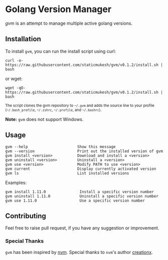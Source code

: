 # Golang Version Manager
_gvm_ is an attempt to manage multiple active golang versions.

## Installation

To install `gvm`, you can run the install script using curl:

```
curl -o- https://raw.githubusercontent.com/staticmukesh/gvm/v0.1.2/install.sh | bash
```
or wget:
```
wget -qO- https://raw.githubusercontent.com/staticmukesh/gvm/v0.1.2/install.sh | bash
```
<sub>The script clones the gvm repository to `~/.gvm` and adds the source line to your profile (`~/.bash_profile`, `~/.zshrc`, `~/.profile`, and `~/.bashrc`).</sub>

**Note:** `gvm` does not support Windows.

## Usage

```
gvm --help                      Show this message
gvm --version                   Print out the installed version of gvm
gvm install <version>           Download and install a <version>
gvm uninstall <version>         Uninstall a <version>
gvm use <version>               Modify PATH to use <version>
gvm current                     Display currently activated version
gvm ls                          List installed versions
```

Examples:
```
gvm install 1.11.0               Install a specific version number
gvm uninstall 1.11.0             Uninstall a specific version number
gvm use 1.11.0                   Use a specific version number
```

## Contributing

Feel free to raise pull request, if you have any suggestion or improvement.

### Special Thanks
`gvm` has been inspired by [nvm](!https://github.com/creationix/nvm). Special thanks to `nvm`'s author [creationx](!https://github.com/creationix).
